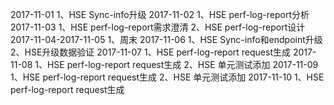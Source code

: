 2017-11-01
1、HSE Sync-info升级
2017-11-02
1、HSE perf-log-report分析
2017-11-03
1、HSE perf-log-report需求澄清
2、HSE perf-log-report设计
2017-11-04-2017-11-05
1、周末
2017-11-06
1、HSE Sync-info和endpoint升级
2、HSE升级数据验证
2017-11-07
1、HSE perf-log-report request生成
2017-11-08
1、HSE perf-log-report request生成
2、HSE 单元测试添加
2017-11-09
1、HSE perf-log-report request生成
2、HSE 单元测试添加
2017-11-10
1、HSE perf-log-report request生成
